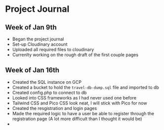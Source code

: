 # Project Journal

## Week of Jan 9th

- Began the project journal
- Set-up Cloudinary account
- Uploaded all required files to cloudinary
- Currenlty working on the rough draft of the first couple pages

## Week of Jan 16th

- Created the SQL instance on GCP
- Created a bucket to hold the `travel-db-dump.sql` file and imported to db
- Created config.php to connect to db
- Looked into CSS frameworks as I had never used one before
- Tailwind CSS and Pico CSS look neat, I will stick with Pico for now
- Created the resgistration and login pages
- Made the required logic to have a user be able to register through the registration page (A lot more difficult than I thought it would be)
-
